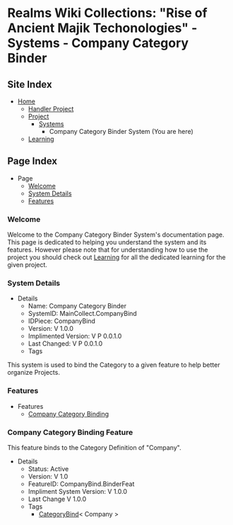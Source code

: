 [Page]:https://github.com/Ancient-Majik-Tech/Learn.Tutorial.MainCollect/blob/main/MainProjects/Company/Systems/CompanyBindSys.md

[Page Home]:https://github.com/Ancient-Majik-Tech/Learn.Tutorial.MainCollect/blob/main/README.md
[Page Proj Parent]:https://github.com/Ancient-Majik-Tech/Learn.Tutorial.MainCollect/blob/main/Project/ProjectHome.md
[Page Proj Home]:https://github.com/Ancient-Majik-Tech/Learn.Tutorial.MainCollect/blob/main/MainProjects/Company/ProjectHome.md
[Page Sys Home]:https://github.com/Ancient-Majik-Tech/Learn.Tutorial.MainCollect/blob/main/Project/ProjectHome.md#system-layout
[Page Learn Home]:https://github.com/Ancient-Majik-Tech/Learn.Tutorial.MainCollect/blob/main/Learn/LearnHome.md

[Sec Welcome]:https://github.com/Ancient-Majik-Tech/Learn.Tutorial.MainCollect/blob/main/MainProjects/Company/Systems/CompanyBindSys.md#welcome
[Sec Details]:https://github.com/Ancient-Majik-Tech/Learn.Tutorial.MainCollect/blob/main/MainProjects/Company/Systems/CompanyBindSys.md#system-details
[Sec Features]:https://github.com/Ancient-Majik-Tech/Learn.Tutorial.MainCollect/blob/main/MainProjects/Company/Systems/CompanyBindSys.md#features

[Feat Bind]:https://github.com/Ancient-Majik-Tech/Learn.Tutorial.MainCollect/blob/main/MainProjects/Company/Systems/CompanyBindSys.md#company-category-binding-feature

[Tag Feat CatBind]:https://github.com/Ancient-Majik-Tech/Learn.Tutorial.Collections/blob/main/Project/Extends/ProjectUpdateInWorks.md

# Realms Wiki Collections: "Rise of Ancient Majik Techonologies" - Systems - Company Category Binder

## Site Index

- [Home][Page Home]
	- [Handler Project][Page Proj Parent]
	- [Project][Page Proj Home]
		- [Systems][Page Sys Home]
			- Company Category Binder System (You are here)
	- [Learning][Page Learn Home]

## Page Index

- Page
	- [Welcome][Sec Welcome]
	- [System Details][Sec Details]
	- [Features][Sec Features]

### Welcome

Welcome to the Company Category Binder System's documentation page. This page is dedicated to helping you understand the system and its features. However please note that for understanding how to use the project you should check out [Learning][Page Learn Home] for all the dedicated learning for the given project.

### System Details

- Details
	- Name: Company Category Binder
	- SystemID: MainCollect.CompanyBind
	- IDPiece: CompanyBind
	- Version: V 1.0.0
	- Implimented Version: V P 0.0.1.0
	- Last Changed: V P 0.0.1.0
	- Tags


This system is used to bind the Category to a given feature to help better organize Projects.

### Features

- Features
	- [Company Category Binding][Feat Bind]

### Company Category Binding Feature

This feature binds to the Category Definition of "Company".

- Details
	- Status: Active
	- Version: V 1.0
	- FeatureID: CompanyBind.BinderFeat
	- Impliment System Version: V 1.0.0
	- Last Change V 1.0.0
	- Tags
		- [CategoryBind][Tag Feat CatBind]< Company >


